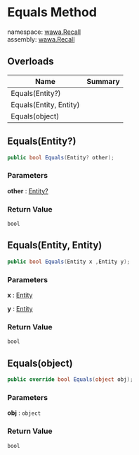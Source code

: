 # Equals Method

namespace: [wawa\.Recall](../../wawa.Recall.md)<br />
assembly: [wawa\.Recall](../../../wawa.Recall.md)



## Overloads

| Name | Summary |
|------|---------|
| Equals\(Entity?\) |  |
| Equals\(Entity, Entity\) |  |
| Equals\(object\) |  |

## Equals\(Entity?\)



```csharp
public bool Equals(Entity? other);
```

### Parameters

__other__ : [Entity?](../../../wawa.Recall/wawa.Recall/Entity.md)



### Return Value

`bool`



## Equals\(Entity, Entity\)



```csharp
public bool Equals(Entity x ,Entity y);
```

### Parameters

__x__ : [Entity](../../../wawa.Recall/wawa.Recall/Entity.md)



__y__ : [Entity](../../../wawa.Recall/wawa.Recall/Entity.md)



### Return Value

`bool`



## Equals\(object\)



```csharp
public override bool Equals(object obj);
```

### Parameters

__obj__ : `object`



### Return Value

`bool`



